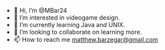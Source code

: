 - 👋 Hi, I’m @MBar24
- 👀 I’m interested in videogame design.
- 🌱 I’m currently learning Java and UNIX. 
- 💞️ I’m looking to collaborate on learning more.
- 📫 How to reach me matthew.barzegar@gmail.com

<!---
MBar24/MBar24 is a ✨ special ✨ repository because its `README.md` (this file) appears on your GitHub profile.
You can click the Preview link to take a look at your changes.
--->
